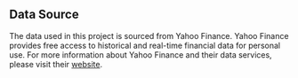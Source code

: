 ## Data Source

The data used in this project is sourced from Yahoo Finance. Yahoo Finance provides free access to historical and real-time financial data for personal use. For more information about Yahoo Finance and their data services, please visit their [website](https://finance.yahoo.com/).

